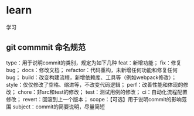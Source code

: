 <!--
 * @Author: harvey
 * @Date: 2022-10-03 21:38:41
 * @LastEditors: harvey
 * @LastEditTime: 2022-10-03 22:15:45
 * @FilePath: \learn\README.md
 * @Description: 
-->
# learn
学习

## git commmit 命名规范

type：用于说明commit的类别，规定为如下几种
feat：新增功能；
fix：修复bug；
docs：修改文档；
refactor：代码重构，未新增任何功能和修复任何bug；
build：改变构建流程，新增依赖库、工具等（例如webpack修改）；
style：仅仅修改了空格、缩进等，不改变代码逻辑；
perf：改善性能和体现的修改；
chore：非src和test的修改；
test：测试用例的修改；
ci：自动化流程配置修改；
revert：回滚到上一个版本；
scope：【可选】用于说明commit的影响范围
subject：commit的简要说明，尽量简短
